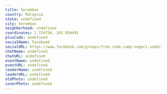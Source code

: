 ```yaml
---
title: Seremban
country: Malaysia
state: undefined
city: Seremban
neighborhood: undefined
coordinates: 2.724756, 101.934491
plusCode: undefined
socialName: Facebook
socialURL: https://www.facebook.com/groups/free.code.camp.negeri.sembilan
chatName: undefined
chatURL: undefined
eventName: undefined
eventURL: undefined
leaderName: undefined
leaderURL: undefined
oldPhoto: undefined
coverPhoto: undefined
---
```

